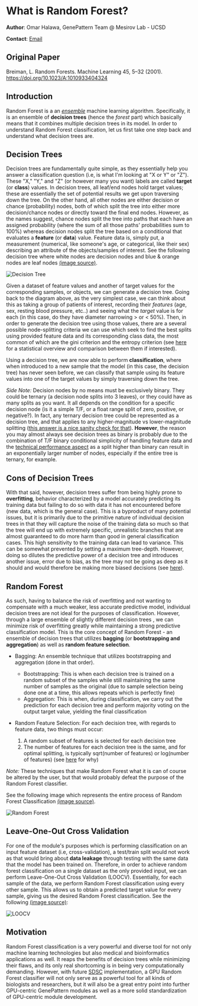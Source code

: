 # What is Random Forest?

**Author**: Omar Halawa, GenePattern Team @ Mesirov Lab - UCSD

**Contact**: [Email](mailto:ohalawa@ucsd.edu)

## Original Paper
Breiman, L. Random Forests. Machine Learning 45, 5–32 (2001). https://doi.org/10.1023/A:1010933404324

## Introduction

Random Forest is a an [_ensemble_](https://machinelearningmastery.com/tour-of-ensemble-learning-algorithms/) machine learning algorithm. Specifically, it is an ensemble of **decision trees** (hence the _forest_ part) which basically means that it combines multiple decision trees in its model. In order to understand Random Forest classification, let us first take one step back and understand what decision trees are.

## Decision Trees

Decision trees are fundamentally quite simple, as they essentially help you answer a classification question (i.e, is what I'm looking at "X or Y" or "Z"). These "X," "Y," and "Z" (or however many you want) labels are called **target** (or **class**) values. In decision trees, all leaf/end nodes hold target values; these are essentially the set of potential results we get upon traversing down the tree. On the other hand, all other nodes are either decision or chance (probability) nodes, both of which split the tree into either more decision/chance nodes or directly toward the final end nodes. However, as the names suggest, chance nodes split the tree into paths that each have an assigned probability (where the sum of all those paths' probabilities sum to 100%) whereas decision nodes split the tree based on a conditional that evaluates a **feature** (or  **data**) value. Feature data is, simply put, a measurement (numerical, like someone's age, or categorical, like their sex) describing an attribute of the objects/samples of interest. See the following decision tree where white nodes are decision nodes and blue & orange nodes are leaf nodes [(image source)](https://www.sciencedirect.com/science/article/pii/S0957417412006707).  

![Decision Tree](https://ars.els-cdn.com/content/image/1-s2.0-S0957417412006707-gr3.jpg)

Given a dataset of feature values and another of target values for the corresponding samples, or objects, we can generate a decision tree. Going back to the diagram above, as the very simplest case, we can think about this as taking a group of patients of interest, recording their _features_ (age, sex, resting blood pressure, etc..) and seeing what the _target_ value is for each (in this case, do they have diameter narrowing > or < 50%). Then, in order to generate the decision tree using those values, there are a several possible node-splitting criteria we can use which seek to find the best splits using provided feature data and its corresponding class data, the most common of which are the gini criterion and the entropy criterion (see [here](https://quantdare.com/decision-trees-gini-vs-entropy/) for a statistical overview and comparison between them if interested).

Using a decision tree, we are now able to perform **classification**, where when introduced to a new sample that the model (in this case, the decision tree) has never seen before, we can classify that sample using its feature values into one of the target values by simply traversing down the tree.

_Side Note:_ Decision nodes by no means must be exclusively binary. They could be ternary (a decision node splits into 3 leaves), or they could have as many splits as you want. It all depends on the condition for a specific decision node (is it a simple T/F, or a float range split of zero, positive, or negative?). In fact, any ternary decision tree could be represented as a decision tree, and that applies to any higher-magnitude vs lower-magnitude splitting ([this answer is a nice sanity check for that](https://stats.stackexchange.com/a/12227)). **However**, the reason you may almost always see decision trees as binary is probably due to the combination of T/F binary conditional simplicity of handling feature data and the [technical performance aspect](https://stats.stackexchange.com/questions/12187/are-decision-trees-almost-always-binary-trees) as a split higher than binary can result in an exponentially larger number of nodes, especially if the entire tree is ternary, for example.


## Cons of Decision Trees
With that said, however, decision trees suffer from being highly prone to **overfitting**, behavior characterized by a model accurately predicting its training data but failing to do so with data it has not encountered before (new data, which is the general case). This is a byproduct of many potential issues, but it is primarily due to the primitive nature of individual decision trees in that they will capture the noise of the training data so much so that the tree will end up with extremely specific, unrealistic branches that are almost guaranteed to do more harm than good in general classification cases. This high sensitivity to the training data can lead to variance. This can be somewhat prevented by setting a maximum tree-depth. However, doing so dilutes the predictive power of a decision tree and introduces another issue, error due to bias, as the tree may not be going as deep as it should and would therefore be making more biased decisions (see [here](https://towardsdatascience.com/decision-trees-and-random-forests-df0c3123f991)).


## Random Forest
As such, having to balance the risk of overfitting and not wanting to compensate with a much weaker, less accurate predictive model, individual decision trees are not ideal for the purposes of classification. However, through a large ensemble of slightly different decision trees , we can minimize risk of overfitting greatly while maintaining a strong predictive classification model. This is the core concept of Random Forest - an ensemble of decision trees that utilizes **bagging** (or **bootstrapping and aggregation**) as well as **random feature selection**.

* Bagging: An ensemble technique that utilizes bootstrapping and aggregation (done in that order).
    * Bootstrapping: This is when each decision tree is trained on a random subset of the samples while still maintaining the same number of samples as the original (due to sample selection being done one at a time, this allows repeats which is perfectly fine)
    * Aggregation: This is when, during classification, we carry out the prediction for each decision tree and perform majority voting on the output target value, yielding the final classification

* Random Feature Selection: For each decision tree, with regards to feature data, two things must occur: 
    1. A random subset of features is selected for each decision tree
    2. The number of features for each decision tree is the same, and for optimal splitting, is typically sqrt(number of features) or log(number of features) (see [here](https://link.springer.com/article/10.1007/s10994-006-6226-1) for why)

_Note:_ These techniques that make Random Forest what it is can of course be altered by the user, but that would probably defeat the purpose of the Random Forest classifier.

See the following image which represents the entire process of Random Forest Classification [(image source)](https://catalyst.earth/catalyst-system-files/help/concepts/focus_c/oa_classif_intro_rt.html).

![Random Forest](https://catalyst.earth/catalyst-system-files/help/COMMON/references/images/RT_schematic.png)


## Leave-One-Out Cross Validation
For one of the module's purposes which is performing classification on an input feature dataset (i.e, cross-validation), a test/train split would not work as that would bring about **data leakage** through testing with the same data that the model has been trained on. Therefore, in order to achieve random forest classification on a single dataset as the only provided input, we can perform Leave-One-Out Cross Validation (LOOCV). Essentially, for each sample of the data, we perform Random Forest classification using every other sample. This allows us to obtain a predicted target value for every sample, giving us the desired Random Forest classification. See the following [(image source)](https://dataaspirant.com/7-loocv-leave-one-out-cross-validation/):

![LOOCV](https://dataaspirant.com/wp-content/uploads/2020/12/7-LOOCV-Leave-One-Out-Cross-Validation.png)

## Motivation
Random Forest classification is a very powerful and diverse tool for not only machine learning technologies but also medical and bioinformatics applications as well. It reaps the benefits of decision trees while minimizing their flaws, and its only real shortcoming is in being very computationally demanding. However, with future [SDSC](https://www.sdsc.edu/) implementation, a GPU Random Forest classifier will not only serve as a powerful tool for all kinds of biologists and researchers, but it will also be a great entry point into further GPU-centric GenePattern modules as well as a more solid standardization of GPU-centric module development.

